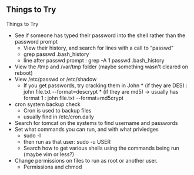## Things to Try
Things to Try

* See if someone has typed their password into the shell rather than the password prompt
   	* View their history, and search for lines with a call to “passwd”
   	* grep passwd .bash_history
   	* line after passwd prompt : grep -A 1 passwd .bash_history
* View the /tmp and /var/tmp folder (maybe something wasn't cleared on reboot) 
* View /etc/passwd or /etc/shadow
   	* If you get passwords, try cracking them in John 
      		* (if they are DES) : john file.txt --format=descrypt
      		* (if they are md5) -> usually has format $1$ : john file.txt --format=md5crypt
* cron system backup check
   	* Cron is used to backup files
   	* usually find in /etc/cron.daily
* Search for tomcat on the systems to find username and passwords
* Set what commands you can run, and with what privledges
   	* sudo -l
   	* then run as that user: sudo -u USER <COMMAND>
   	* Search how to get various shells using the commands being run (maybe vim or less?)
* Change permissions on files to run as root or another user.
   	* Permissions and chmod

